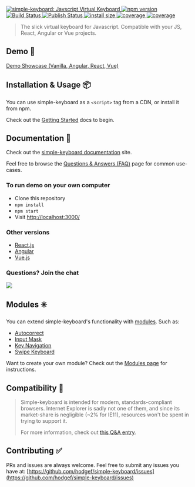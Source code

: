 <p>
  <a href="https://simple-keyboard.com/demo">
	<img alt="simple-keyboard: Javscript Virtual Keyboard" src="https://i.imgur.com/Po6659n.gif">
  </a>
	
  <a href="https://www.npmjs.com/package/simple-keyboard">
    <img src="https://badgen.net/npm/v/simple-keyboard?color=blue" alt="npm version">
  </a>

  <a href="https://github.com/hodgef/simple-keyboard/actions">
     <img alt="Build Status" src="https://github.com/hodgef/simple-keyboard/workflows/Build/badge.svg?color=green" />
  </a>
  
  <a href="https://github.com/hodgef/simple-keyboard/actions">
     <img alt="Publish Status" src="https://github.com/hodgef/simple-keyboard/workflows/Publish/badge.svg?color=green" />
  </a>

  <a href="https://bundlephobia.com/result?p=simple-keyboard">
    <img src="https://badgen.net/bundlephobia/minzip/simple-keyboard/?color=green" alt="install size">
  </a>
  
  <a href="https://david-dm.org/hodgef/simple-keyboard">
    <img src="https://badgen.net/david/dep/hodgef/simple-keyboard" alt="coverage">
  </a>

  <a href="https://codecov.io/gh/hodgef/simple-keyboard">
    <img src="https://badgen.net/codecov/c/github/hodgef/simple-keyboard" alt="coverage">
  </a>
</p>

<blockquote>The slick virtual keyboard for Javascript. Compatible with your JS, React, Angular or Vue projects.</blockquote>

## Demo 🚀 
[Demo Showcase (Vanilla, Angular, React, Vue)](https://simple-keyboard.com/demo)

## Installation & Usage 📦 
You can use simple-keyboard as a `<script>` tag from a CDN, or install it from npm.
  
Check out the [Getting Started](https://simple-keyboard.com/getting-started) docs to begin.

## Documentation 📖 
Check out the [simple-keyboard documentation](https://simple-keyboard.com/documentation) site.

Feel free to browse the [Questions & Answers (FAQ)](https://simple-keyboard.com/qa-use-cases/) page for common use-cases.


### To run demo on your own computer

* Clone this repository
* `npm install`
* `npm start`
* Visit [http://localhost:3000/](http://localhost:3000/)

### Other versions

* [React.js](https://github.com/hodgef/react-simple-keyboard)
* [Angular](https://simple-keyboard.com/demo)
* [Vue.js](https://simple-keyboard.com/demo)

### Questions? Join the chat

<a href="https://discordapp.com/invite/SJexsCG" title="Join our Discord chat" target="_blank"><img src="https://discordapp.com/api/guilds/498978399801573396/widget.png?style=banner2" align="center"></a>

## Modules ✳️ 

You can extend simple-keyboard's functionality with [modules](https://hodgef.com/simple-keyboard/modules/). Such as:

* [Autocorrect](https://hodgef.com/simple-keyboard/modules/autocorrect/)
* [Input Mask](https://hodgef.com/simple-keyboard/modules/input-mask/)
* [Key Navigation](https://hodgef.com/simple-keyboard/modules/key-navigation/)
* [Swipe Keyboard](https://hodgef.com/simple-keyboard/modules/swipe-keyboard/)

Want to create your own module? Check out the [Modules page](https://hodgef.com/simple-keyboard/modules/) for instructions.

## Compatibility 🎯 

> Simple-keyboard is intended for modern, standards-compliant browsers.
> Internet Explorer is sadly not one of them, and since its market-share is negligible (~2% for IE11), resources won't be spent in trying to support it.
>
> For more information, check out [this Q&A entry](https://hodgef.com/simple-keyboard/questions-answers/internet-explorer-not-supported/).

## Contributing ✅ 

PRs and issues are always welcome. Feel free to submit any issues you have at:
[https://github.com/hodgef/simple-keyboard/issues](https://github.com/hodgef/simple-keyboard/issues)
